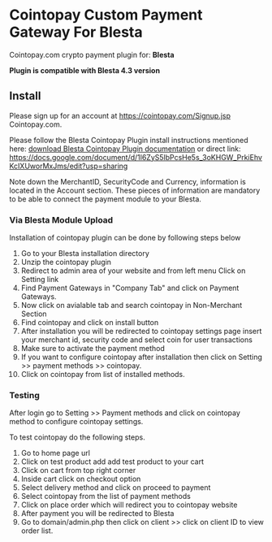 # Cointopay Custom Payment Gateway For Blesta
 
Cointopay.com crypto payment plugin for: **Blesta**

**Plugin is compatible with Blesta 4.3 version**

## Install

Please sign up for an account at <https://cointopay.com/Signup.jsp> Cointopay.com.

Please follow the Blesta Cointopay Plugin install instructions mentioned here: <a href="https://docs.google.com/document/d/1l6ZyS5lbPcsHe5s_3oKHGW_PrkiEhvKcIXUworMxJms/edit?usp=sharing">download Blesta Cointopay Plugin documentation</a> or direct link: https://docs.google.com/document/d/1l6ZyS5lbPcsHe5s_3oKHGW_PrkiEhvKcIXUworMxJms/edit?usp=sharing

Note down the MerchantID, SecurityCode and Currency, information is located in the Account section. These pieces of information are mandatory to be able to connect the payment module to your Blesta.

### Via Blesta Module Upload

Installation of cointopay plugin can be done by following steps below

1) Go to your Blesta installation directory
2) Unzip the cointopay plugin 
3) Redirect to admin area of your website and from left menu Click on Setting link  
4) Find Payment Gateways in "Company Tab" and click on Payment Gateways.
5) Now click on avialable tab and search cointopay in Non-Merchant Section
6) Find cointopay and click on install button
7) After installation you will be redirected to cointopay settings page insert your merchant id, security code and select coin for user transactions
8) Make sure to activate the payment method
9) If you want to configure cointopay after installation then click on Setting >> payment methods >> cointopay.
10) Click on cointopay from list of installed methods.


### Testing

After login go to Setting >> Payment methods and click on  cointopay method to configure cointopay settings.

To test cointopay do the following steps.
1) Go to home page url
2) Click on test product add add test product to your cart
3) Click on cart  from top right corner 
4) Inside cart click on checkout option 
5) Select delivery method and click on proceed to payment 
6) Select cointopay from the list of payment methods 
7) Click on place order which will redirect you to cointopay website
8) After payment you will be redirected to Blesta
9) Go to domain/admin.php then click on client >> click on client ID to view order list.
